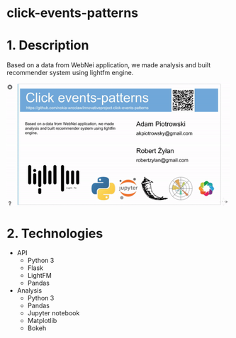 # click-events-patterns

# 1. Description
Based on a data from WebNei application, we made analysis and built recommender system using lightfm engine.

![presentation](demo.gif)

# 2. Technologies
* API
  * Python 3
  * Flask
  * LightFM
  * Pandas
* Analysis
  * Python 3
  * Pandas
  * Jupyter notebook
  * Matplotlib
  * Bokeh
